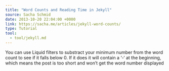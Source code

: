 ```yaml
---
title: "Word Counts and Reading Time in Jekyll"
source: Sacha Schmid
date: 2013-10-20 22:04:00 +0000
link: https://sacha.me/articles/jekyll-word-counts/
type: Tutorial
tool:
  - tool/jekyll.md
---
```

You can use Liquid filters to substract your minimum number from the word count to see if it falls below 0. If it does it will contain a ‘-‘ at the beginning, which means the post is too short and won’t get the word number displayed





